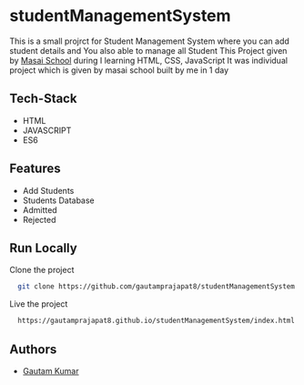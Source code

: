 # studentManagementSystem

This is a small projrct for Student Management System where you can add student details and You also able to manage all Student 
This Project given by [Masai School](https://github.com/masai-course) during I learning HTML, CSS, JavaScript
It was individual project which is given by masai school built by me in 1 day

## Tech-Stack

- HTML
- JAVASCRIPT
- ES6

## Features

- Add Students
- Students Database
- Admitted
- Rejected



## Run Locally

Clone the project

```bash
  git clone https://github.com/gautamprajapat8/studentManagementSystem.git
```

Live the project

```bash
  https://gautamprajapat8.github.io/studentManagementSystem/index.html
```

## Authors
- [Gautam Kumar](https://github.com/gautamprajapat8)

